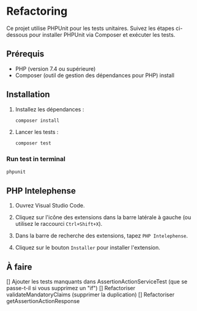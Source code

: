 # Refactoring

Ce projet utilise PHPUnit pour les tests unitaires. Suivez les étapes ci-dessous pour installer PHPUnit via Composer et exécuter les tests.

## Prérequis

- PHP (version 7.4 ou supérieure)
- Composer (outil de gestion des dépendances pour PHP) install

## Installation

1. Installez les dépendances :

    ```bash
    composer install
    ```

2. Lancer les tests :

    ```bash
    composer test
    ```

### Run test in terminal

```bash
phpunit
```

## PHP Intelephense

1. Ouvrez Visual Studio Code.

2. Cliquez sur l'icône des extensions dans la barre latérale à gauche (ou utilisez le raccourci `Ctrl+Shift+X`).

3. Dans la barre de recherche des extensions, tapez `PHP Intelephense`.

4. Cliquez sur le bouton `Installer` pour installer l'extension.

## À faire

[] Ajouter les tests manquants dans AssertionActionServiceTest (que se passe-t-il si vous supprimez un "if")
[] Refactoriser validateMandatoryClaims (supprimer la duplication)
[] Refactoriser getAssertionActionResponse
